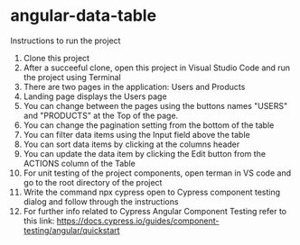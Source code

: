 # angular-data-table
Instructions to run the project
1) Clone this project
2) After a succeeful clone, open this project in Visual Studio Code and run the project using Terminal
3) There are two pages in the application: Users and Products
4) Landing page displays the Users page
5) You can change between the pages using the buttons names "USERS" and "PRODUCTS" at the Top of the page.
6) You can change the pagination setting from the bottom of the table
7) You can filter data items using the Input field above the table
8) You can sort data items by clicking at the columns header
9) You can update the data item by clicking the Edit button from the  ACTIONS column of the Table
10) For unit testing of the project components, open terman in VS code and go to the root directory of the project
11) Write the command npx cypress open to Cypress component testing dialog and follow through the instructions
12) For further info related to Cypress Angular Component Testing refer to this link: https://docs.cypress.io/guides/component-testing/angular/quickstart

